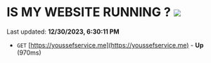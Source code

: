 # IS MY WEBSITE RUNNING ? [![](https://img.shields.io/static/v1?label=Sponsor&message=%E2%9D%A4&logo=GitHub&color=%23fe8e86)](https://github.com/sponsors/<username>)

Last updated: **12/30/2023, 6:30:11 PM**

- `GET` [https://youssefservice.me](https://youssefservice.me) - **Up** (970ms)
